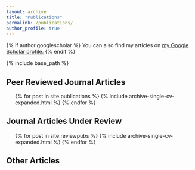 ```yaml
---
layout: archive
title: "Publications"
permalink: /publications/
author_profile: true
---
```


{% if author.googlescholar %}
  You can also find my articles on <u><a href="{{author.googlescholar}}">my Google Scholar profile</a>.</u>
{% endif %}

{% include base_path %}



## Peer Reviewed Journal Articles

 <ul>{% for post in site.publications %}
    {% include archive-single-cv-expanded.html %}
  {% endfor %}</ul>


## Journal Articles Under Review

 <ul>{% for post in site.reviewpubs %}
    {% include archive-single-cv-expanded.html %}
  {% endfor %}</ul>


## Other Articles

